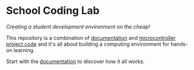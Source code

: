 # School Coding Lab
_Creating a student development environment on the cheap!_

This repository is a combination of [documentation](https://davescodemusings.github.io/school-coding-lab/) and [microcontroller project code](micropython) and it's all about building a computing environment for hands-on learning.

Start with the [documentation](https://davescodemusings.github.io/school-coding-lab/) to discover how it all works.
